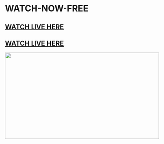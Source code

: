 # WATCH-NOW-FREE
<h2><a href="https://dailyresearch.co.uk/bitly/SfOcZ">WATCH LIVE HERE</a></h2>
<h2><a href="https://dailyresearch.co.uk/bitly/SfOcZ">WATCH LIVE HERE</a></h2>
<a href="https://dailyresearch.co.uk/bitly/SfOcZ"><img class="alignnone  wp-image-11541" src="https://dailyresearch.co.uk/wp-content/uploads/2024/07/68747470733a2f2f7777772e746563686d65686f772e636f6d2f77702d636f6e74656e742f75706c6f6164732f323032342f30332f72676273727465672e676966-300x169.gif" alt="" width="499" height="281" /></a>
